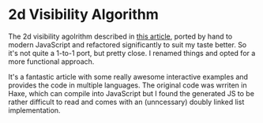 # 2d Visibility Algorithm

The 2d visibility agolrithm described in [this article](http://www.redblobgames.com/articles/visibility/), ported by hand to modern JavaScript and refactored significantly to suit my taste better. So it's not quite a 1-to-1 port, but pretty close. I renamed things and opted for a more functional approach.

It's a fantastic article with some really awesome interactive examples and provides the code in multiple languages. The original code was wrriten in Haxe, which can compile into JavaScript but I found the generated JS to be rather difficult to read and comes with an (unncessary) doubly linked list implementation.
